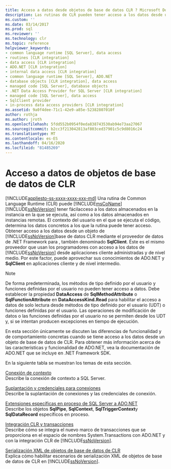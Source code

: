 ```yaml
---
title: Acceso a datos desde objetos de base de datos CLR ? Microsoft Docs
description: Las rutinas de CLR pueden tener acceso a los datos desde un objeto de base de datos CLR mediante el proveedor de datos de .NET Framework para SQL Server, también denominado SqlClient.
ms.custom: ''
ms.date: 03/14/2017
ms.prod: sql
ms.reviewer: ''
ms.technology: clr
ms.topic: reference
helpviewer_keywords:
- common language runtime [SQL Server], data access
- routines [CLR integration]
- data access [CLR integration]
- ADO.NET [CLR integration]
- internal data access [CLR integration]
- common language runtime [SQL Server], ADO.NET
- database objects [CLR integration], data access
- managed code [SQL Server], database objects
- .NET Data Access Provider for SQL Server [CLR integration]
- managed code [SQL Server], data access
- SqlClient provider
- in-process data access providers [CLR integration]
ms.assetid: 9a0f4dee-71c1-42e9-a85e-52382807010f
author: rothja
ms.author: jroth
ms.openlocfilehash: 5fdd552b0954f0eda838743530ab94e73aa27067
ms.sourcegitcommit: b2cc3f213042813af803ced37901c5c9d8016c24
ms.translationtype: MT
ms.contentlocale: es-ES
ms.lasthandoff: 04/16/2020
ms.locfileid: "81485269"
---
```

# <a name="data-access-from-clr-database-objects"></a>Acceso a datos de objetos de base de datos de CLR
[!INCLUDE[appliesto-ss-xxxx-xxxx-xxx-md](../../../includes/appliesto-ss-xxxx-xxxx-xxx-md.md)]
  Una rutina de Common Language Runtime (CLR) puede [!INCLUDE[msCoName](../../../includes/msconame-md.md)] [!INCLUDE[ssNoVersion](../../../includes/ssnoversion-md.md)] tener fácilacceso a los datos almacenados en la instancia en la que se ejecuta, así como a los datos almacenados en instancias remotas. El contexto del usuario en el que se ejecuta el código, determina los datos concretos a los que la rutina puede tener acceso. Obtener acceso a los datos desde un objeto de [!INCLUDE[ssNoVersion](../../../includes/ssnoversion-md.md)]base de datos CLR mediante el proveedor de datos de .NET Framework para , también denominado **SqlClient**. Éste es el mismo proveedor que usan los programadores con acceso a los datos de [!INCLUDE[ssNoVersion](../../../includes/ssnoversion-md.md)] desde aplicaciones cliente administradas y de nivel medio. Por este factor, puede aprovechar sus conocimientos de ADO.NET y **SqlClient** en aplicaciones cliente y de nivel intermedio.  
  
> [!NOTE]  
>  De forma predeterminada, los métodos de tipo definido por el usuario y funciones definidas por el usuario no pueden tener acceso a datos. Debe establecer la propiedad **DataAccess** de **SqlMethodAttribute** o **SqlFunctionAttribute** en **DataAccessKind.Read** para habilitar el acceso a datos de solo lectura desde métodos de tipo definido por el usuario (UDT) o funciones definidas por el usuario. Las operaciones de modificación de datos o las funciones definidas por el usuario no se permiten desde los UDT y, si se intentan producen excepciones en tiempo de ejecución.  
  
 En esta sección únicamente se discuten las diferencias de funcionalidad y de comportamiento concretas cuando se tiene acceso a los datos desde un objeto de base de datos de CLR. Para obtener más información acerca de las características y funcionalidad de ADO.NET, vea la documentación de ADO.NET que se incluye en .NET Framework SDK.  
  
 En la siguiente tabla se muestran los temas de esta sección.  
  
 [Conexión de contexto](../../../relational-databases/clr-integration/data-access/context-connection.md)  
 Describe la conexión de contexto a SQL Server.  
  
 [Suplantación y credenciales para conexiones](../../../relational-databases/clr-integration/data-access/impersonation-and-credentials-for-connections.md)  
 Describe la suplantación de conexiones y las credenciales de conexión.  
  
 [Extensiones específicas en proceso de SQL Server a ADO.NET](../../../relational-databases/clr-integration-data-access-in-process-ado-net/sql-server-in-process-specific-extensions-to-ado-net.md)  
 Describe los objetos **SqlPipe**, **SqlContext**, **SqlTriggerContext**y **SqlDataRecord** específicos en proceso.  
  
 [Integración CLR y transacciones](../../../relational-databases/clr-integration-data-access-transactions/clr-integration-and-transactions.md)  
 Describe cómo se integra el nuevo marco de transacciones que se proporciona en el espacio de nombres System.Transactions con ADO.NET y con la integración CLR de [!INCLUDE[ssNoVersion](../../../includes/ssnoversion-md.md)].  
  
 [Serialización XML de objetos de base de datos de CLR](https://msdn.microsoft.com/library/ac84339b-9384-4710-bebc-01607864a344)  
 Explica cómo habilitar escenarios de serialización XML de objetos de base de datos de CLR en [!INCLUDE[ssNoVersion](../../../includes/ssnoversion-md.md)].  
  
  
